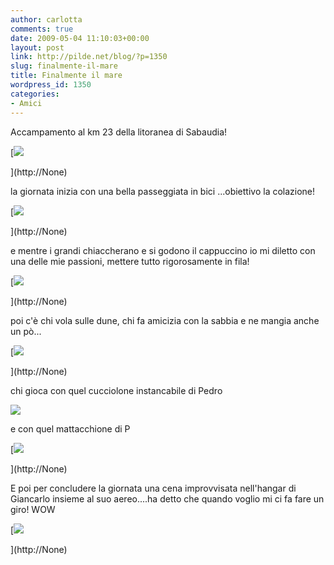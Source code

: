 ```yaml
---
author: carlotta
comments: true
date: 2009-05-04 11:10:03+00:00
layout: post
link: http://pilde.net/blog/?p=1350
slug: finalmente-il-mare
title: Finalmente il mare
wordpress_id: 1350
categories:
- Amici
---
```


Accampamento al km 23 della litoranea di Sabaudia!

[![](http://pilde.net/blog/wp-content/uploads/2009/05/camping.jpg)


](http://None)




la giornata inizia con una bella passeggiata in bici ...obiettivo la colazione!

[![](http://pilde.net/blog/wp-content/uploads/2009/05/bici.jpg)


](http://None)




e mentre i grandi chiaccherano e si godono il cappuccino io mi diletto con una delle mie passioni, mettere tutto rigorosamente in fila!

[![](http://pilde.net/blog/wp-content/uploads/2009/05/precision.jpg)


](http://None)




poi c'è chi vola sulle dune, chi fa amicizia con la sabbia e ne mangia anche un pò...

[![](http://pilde.net/blog/wp-content/uploads/2009/05/marghe_sabbia.jpg)


](http://None)




chi gioca con quel cucciolone instancabile di Pedro 

![](http://pilde.net/blog/wp-content/uploads/2009/05/giochi_pedro.jpg)




e con quel mattacchione di P

[![](http://pilde.net/blog/wp-content/uploads/2009/05/p_mati2.jpg)


](http://None)




E poi per concludere la giornata una cena improvvisata nell'hangar di Giancarlo insieme al suo aereo....ha detto che quando voglio mi ci fa fare un giro! WOW

[![](http://pilde.net/blog/wp-content/uploads/2009/05/cena_hangar.jpg)


](http://None)



